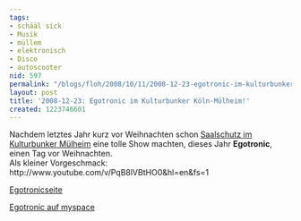 ```yaml
---
tags:
- schääl sick
- Musik
- müllem
- elektronisch
- Disco
- autoscooter
nid: 597
permalink: "/blogs/floh/2008/10/11/2008-12-23-egotronic-im-kulturbunker-koeln-muelheim.html"
layout: post
title: '2008-12-23: Egotronic im Kulturbunker Köln-Mülheim!'
created: 1223746601
---
```

<p>Nachdem letztes Jahr kurz vor Weihnachten schon <a href="http://koeln-muelheim.net/node/2970">Saalschutz im Kulturbunker Mülheim</a> eine tolle Show machten, dieses Jahr <strong>Egotronic</strong>, einen Tag vor Weihnachten.<br>
	Als kleiner Vorgeschmack: http://www.youtube.com/v/PqB8lVBtHO0&amp;hl=en&amp;fs=1</p>
<p><a href="http://www.asteroid-rec.org/egotronic.htm">Egotronicseite</a></p>
<p><a href="http://www.myspace.com/egotronics">Egotronic auf myspace</a></p>
<p>&nbsp;</p>
